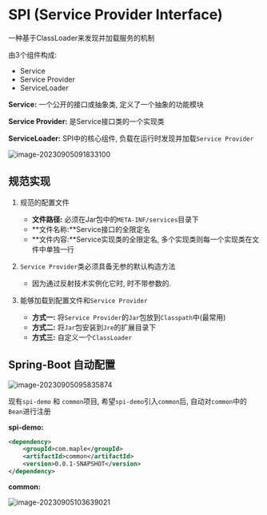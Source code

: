 # SPI (Service Provider Interface)

一种基于ClassLoader来发现并加载服务的机制

由3个组件构成:

+ Service
+ Service Provider
+ ServiceLoader

**Service:** 一个公开的接口或抽象类, 定义了一个抽象的功能模块

**Service Provider:** 是Service接口类的一个实现类

**ServiceLoader:** SPI中的核心组件, 负载在运行时发现并加载`Service Provider`

![image-20230905091833100](https://chenqf-blog-image.oss-cn-beijing.aliyuncs.com/images/image-20230905091833100.png)

## 规范实现

1. 规范的配置文件
   + **文件路径:** 必须在Jar包中的`META-INF/services`目录下
   + **文件名称:**Service接口的全限定名
   + **文件内容:**Service实现类的全限定名, 多个实现类则每一个实现类在文件中单独一行

2. `Service Provider`类必须具备无参的默认构造方法
   + 因为通过反射技术实例化它时, 时不带参数的.
3. 能够加载到配置文件和`Service Provider`
   + **方式一:** 将`Service Provider`的`Jar`包放到`Classpath`中(最常用)
   + **方式二:** 将`Jar`包安装到`Jre`的扩展目录下
   + **方式三:** 自定义一个`ClassLoader`

## Spring-Boot 自动配置

![image-20230905095835874](https://chenqf-blog-image.oss-cn-beijing.aliyuncs.com/images/image-20230905095835874.png)

现有`spi-demo` 和 `common`项目, 希望`spi-demo`引入`common`后, 自动对`common`中的`Bean`进行注册

**spi-demo:**

```xml
<dependency>
    <groupId>com.maple</groupId>
    <artifactId>common</artifactId>
    <version>0.0.1-SNAPSHOT</version>
</dependency>
```

**common:**

![image-20230905103639021](https://chenqf-blog-image.oss-cn-beijing.aliyuncs.com/images/image-20230905103639021.png)